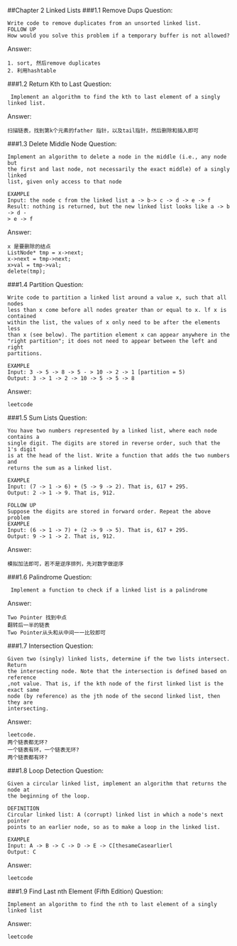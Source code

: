 ##Chapter 2 Linked Lists
###1.1 Remove Dups
Question:

	Write code to remove duplicates from an unsorted linked list. 
	FOLLOW UP
	How would you solve this problem if a temporary buffer is not allowed?
Answer:

	1. sort, 然后remove duplicates
	2. 利用hashtable
###1.2 Return Kth to Last
Question:

	 Implement an algorithm to find the kth to last element of a singly linked list.
Answer:

	扫描链表，找到第k个元素的father 指针，以及tail指针，然后删除和插入即可
###1.3 Delete Middle Node
Question:

	Implement an algorithm to delete a node in the middle (i.e., any node but
	the first and last node, not necessarily the exact middle) of a singly linked
	list, given only access to that node

	EXAMPLE
	Input: the node c from the linked list a -> b-> c -> d -> e -> f
	Result: nothing is returned, but the new linked list looks like a -> b -> d -
	> e -> f
Answer:

	x 是要删除的结点
	ListNode* tmp = x->next;
	x->next = tmp->next;
	x>val = tmp->val;
	delete(tmp);
###1.4 Partition
Question:

	Write code to partition a linked list around a value x, such that all nodes 
	less than x come before all nodes greater than or equal to x. lf x is contained 
	within the list, the values of x only need to be after the elements less 
	than x (see below). The partition element x can appear anywhere in the 
	"right partition"; it does not need to appear between the left and right 
	partitions.

	EXAMPLE
	Input: 3 -> 5 -> 8 -> 5 - > 10 -> 2 -> 1 [partition = 5)
	Output: 3 -> 1 -> 2 -> 10 -> 5 -> 5 -> 8

Answer:

	leetcode
###1.5 Sum Lists
Question:

	You have two numbers represented by a linked list, where each node contains a 
	single digit. The digits are stored in reverse order, such that the 1's digit
	is at the head of the list. Write a function that adds the two numbers and 
	returns the sum as a linked list.

	EXAMPLE
	Input: (7 -> 1 -> 6) + (5 -> 9 -> 2). That is, 617 + 295.
	Output: 2 -> 1 -> 9. That is, 912.

	FOLLOW UP
	Suppose the digits are stored in forward order. Repeat the above problem 
	EXAMPLE
	Input: (6 -> 1 -> 7) + (2 -> 9 -> 5). That is, 617 + 295.
	Output: 9 -> 1 -> 2. That is, 912.

Answer:

	模拟加法即可，若不是逆序排列，先对数字做逆序
###1.6 Palindrome
Question:

	 Implement a function to check if a linked list is a palindrome
Answer:

	Two Pointer 找到中点
    翻转后一半的链表
	Two Pointer从头和从中间一一比较即可

###1.7 Intersection
Question:

	Given two (singly) linked lists, determine if the two lists intersect. Return
	the intersecting node. Note that the intersection is defined based on reference
	,not value. That is, if the kth node of the first linked list is the exact same
	node (by reference) as the jth node of the second linked list, then they are 
	intersecting.

Answer:

	leetcode.
	两个链表都无环?
	一个链表有环，一个链表无环?
	两个链表都有环?

###1.8 Loop Detection
Question:

	Given a circular linked list, implement an algorithm that returns the node at 
	the beginning of the loop. 

	DEFINITION
	Circular linked list: A (corrupt) linked list in which a node's next pointer 
	points to an earlier node, so as to make a loop in the linked list.

	EXAMPLE
	Input: A -> B -> C -> D -> E -> C[thesameCasearlierl
	Output: C
Answer:

	leetcode

###1.9 Find Last nth Element (Fifth Edition)
Question:

	Implement an algorithm to find the nth to last element of a singly linked list
Answer:

	leetcode